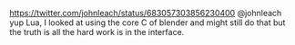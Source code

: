 https://twitter.com/johnleach/status/683057303856230400 @johnleach yup Lua, I looked at using the core C of blender and might still do that but the truth is all the hard work is in the interface.
